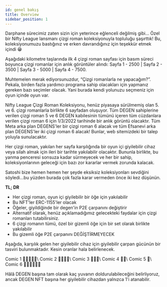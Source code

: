 ```yaml
---
id: genel bakış
title: Overview
sidebar_position: 1
---
```


Darphane sürecimiz zaten sizin için yeterince eğlenceli değilmiş gibi... Özel bir Nifty League lansmanı çizgi roman koleksiyonuyla topluluğu şaşırttık! Bu, koleksiyonumuzu bastığınız ve erken davrandığınız için teşekkür etmek içindi 😁

Aşağıdaki kilometre taşlarında ilk 4 çizgi roman sayfası için basım süreci boyunca çizgi romanlar için anlık görüntüler alındı: Sayfa 1 - 2500 | Sayfa 2 - 3500 | Sayfa 3 - 5000 | Sayfa 4 - 7500.

Muhtemelen merak ediyorsunuzdur, “Çizgi romanlarla ne yapacağım?”. Pekala, birden fazla yardımcı programa sahip olacakları için yapmanız gereken bazı seçimler olacak. Yani burada kendi yolunuzu seçmeniz için oyun içinde oyun var.

Nifty League Çizgi Roman Koleksiyonu, henüz piyasaya sürülmemiş olan 5. ve 6. çizgi romanlarla birlikte 6 sayfadan oluşuyor. Tüm DEGEN sahiplerine verilen çizgi roman 5 ve 6 DEGEN kabilesinin tümünü içeren tüm cüzdanlara verilen çizgi roman 6 için 1/3/2022 tarihinde bir anlık görüntü olacaktır. Tüm Meta arka plan DEGENS'ler bir çizgi roman 6 alacak ve tüm Efsanevi arka plan DEGENS'ler iki çizgi roman 6 alacak! Bunlar, web sitemizdeki bir talep yoluyla sunulacaktır.

Her çizgi roman, yakılan her sayfa karşılığında bir oyun içi giyilebilir cihaz veya silah almak için ileri bir tarihte yakılabilir olacaktır. Bununla birlikte, bu yanma penceresi sonsuza kadar sürmeyecek ve her bir sahip, koleksiyonlarının geleceği için bazı zor kararlar vermek zorunda kalacak.

Satoshi bize hemen hemen her şeyde eksiksiz koleksiyonları sevdiğini söyledi…bu yüzden burada çok fazla karar vermeden önce iki kez düşünün.

**TL; DR**

- Her çizgi roman, oyun içi giyilebilir bir öğe için yakılabilir
- Bu NFT'ler ERC-1155'ler olacak
- Öğeler, giyildiğinde bir degen'in P2E çarpanını değiştirir
- Alternatif olarak, henüz açıklamadığımız gelecekteki faydalar için çizgi romanları tutabilirsiniz.
- 6 çizgi romanın tümü, özel bir gizemli öğe için bir set olarak birlikte yakılabilir
- Bu gizemli öğe P2E çarpanını DEĞİŞTİRMEYECEK

Aşağıda, karşılık gelen her giyilebilir cihaz için giyilebilir çarpan gücünün bir tasviri bulunmaktadır. Kesin oranlar hala belirlenecek.

Comic 1 💪💪💪💪💪\ Comic 2 💪💪💪💪\ Comic 3 💪💪💪\ Comic 4 💪💪\ Comic 5 💪\ Comic 6 💪💪💪💪💪💪


Hâlâ DEGEN başına tam olarak kaç yuvanın doldurulabileceğini belirliyoruz, ancak DEGEN NFT başına her giyilebilir cihazdan yalnızca 1'i atanabilir. 
